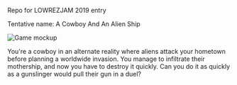 Repo for LOWREZJAM 2019 entry

Tentative name: A Cowboy And An Alien Ship

![Game mockup](https://i.imgur.com/cSwt9Yl.png)

You're a cowboy in an alternate reality where aliens attack your hometown before planning a worldwide invasion. You manage to infiltrate their mothership, and now you have to destroy it quickly. Can you do it as quickly as a gunslinger would pull their gun in a duel?
